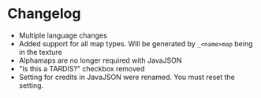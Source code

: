 # Changelog

- Multiple language changes
- Added support for all map types. Will be generated by `_<name>map` being in the texture
- Alphamaps are no longer required with JavaJSON
- "Is this a TARDIS?" checkbox removed
- Setting for credits in JavaJSON were renamed. You must reset the setting.
